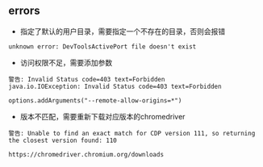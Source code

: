 ## errors
- 指定了默认的用户目录，需要指定一个不存在的目录，否则会报错

```
unknown error: DevToolsActivePort file doesn't exist
```

- 访问权限不足，需要添加参数

```
警告: Invalid Status code=403 text=Forbidden
java.io.IOException: Invalid Status code=403 text=Forbidden
```

```
options.addArguments("--remote-allow-origins=*")
```

- 版本不匹配，需要重新下载对应版本的chromedriver

```
警告: Unable to find an exact match for CDP version 111, so returning the closest version found: 110
```

```
https://chromedriver.chromium.org/downloads
```
